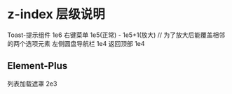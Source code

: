 # z-index 层级说明
Toast-提示组件 1e6
右键菜单 1e5(正常) - 1e5+1(放大) // 为了放大后能覆盖相邻的两个选项元素
左侧圆盘导航栏 1e4
返回顶部 1e4

## Element-Plus
列表加载遮罩 2e3
